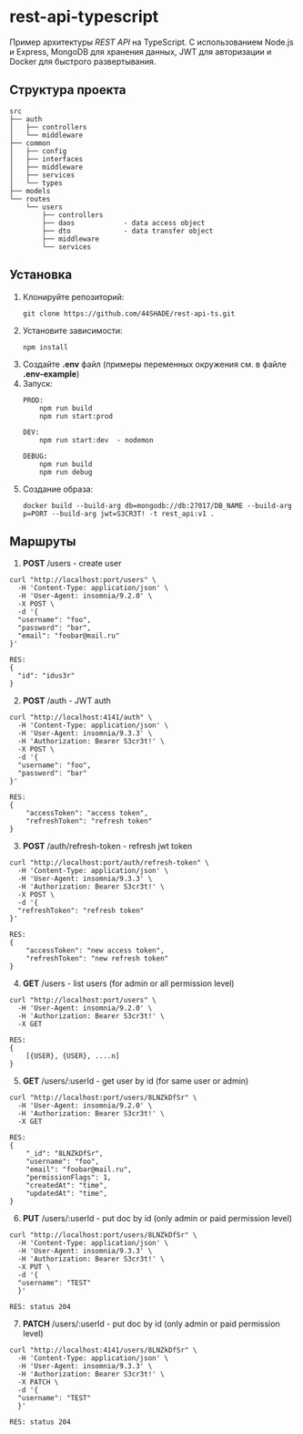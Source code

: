 # rest-api-typescript
Пример архитектуры *REST API* на TypeScript. С использованием Node.js и Express, MongoDB для хранения данных, JWT для авторизации и Docker для быстрого развертывания. 
## Структура проекта
```
src
├── auth
│   ├── controllers
│   └── middleware
├── common
│   ├── config
│   ├── interfaces
│   ├── middleware
│   ├── services
│   └── types
├── models                  
└── routes
    └── users
        ├── controllers
        ├── daos            - data access object
        ├── dto             - data transfer object
        ├── middleware
        └── services
```
## Установка
1. Клонируйте репозиторий:
    ```
    git clone https://github.com/44SHADE/rest-api-ts.git
    ```
2. Установите зависимости:
    ```
    npm install
    ```
3. Создайте **.env** файл (примеры переменных окружения см. в файле **.env-example**)
4. Запуск:
    ```
    PROD:
        npm run build
        npm run start:prod

    DEV:
        npm run start:dev  - nodemon

    DEBUG:
        npm run build
        npm run debug
    ```
5. Создание образа:
    ```
    docker build --build-arg db=mongodb://db:27017/DB_NAME --build-arg p=PORT --build-arg jwt=S3CR3T! -t rest_api:v1 .
    ```
## Маршруты
1. **POST** /users - create user
```
curl "http://localhost:port/users" \
  -H 'Content-Type: application/json' \
  -H 'User-Agent: insomnia/9.2.0' \
  -X POST \
  -d '{
  "username": "foo",
  "password": "bar",
  "email": "foobar@mail.ru"
}' 
```
```
RES: 
{
  "id": "idus3r"
}
```

2. **POST** /auth - JWT auth
```
curl "http://localhost:4141/auth" \
  -H 'Content-Type: application/json' \
  -H 'User-Agent: insomnia/9.3.3' \
  -H 'Authorization: Bearer S3cr3t!' \
  -X POST \
  -d '{
  "username": "foo",
  "password": "bar"
}' 
```
```
RES:
{
	"accessToken": "access token",
	"refreshToken": "refresh token"
}
```

3. **POST** /auth/refresh-token - refresh jwt token
```
curl "http://localhost:port/auth/refresh-token" \
  -H 'Content-Type: application/json' \
  -H 'User-Agent: insomnia/9.3.3' \
  -H 'Authorization: Bearer S3cr3t!' \
  -X POST \
  -d '{
  "refreshToken": "refresh token"
}' 
```
```
RES:
{
	"accessToken": "new access token",
	"refreshToken": "new refresh token"
}
```
4. **GET** /users - list users (for admin or all permission level)
```
curl "http://localhost:port/users" \
  -H 'User-Agent: insomnia/9.2.0' \
  -H 'Authorization: Bearer S3cr3t!' \
  -X GET 
```
```
RES: 
{
    [{USER}, {USER}, ....n]
}
```
5. **GET** /users/:userId - get user by id (for same user or admin)
```
curl "http://localhost:port/users/8LNZkDfSr" \
  -H 'User-Agent: insomnia/9.2.0' \
  -H 'Authorization: Bearer S3cr3t!' \
  -X GET
```
```
RES:
{
	"_id": "8LNZkDfSr",
	"username": "foo",
	"email": "foobar@mail.ru",
	"permissionFlags": 1,
	"createdAt": "time",
	"updatedAt": "time",
}
```
6. **PUT** /users/:userId - put doc by id (only admin or paid permission level)
```
curl "http://localhost:port/users/8LNZkDfSr" \
  -H 'Content-Type: application/json' \
  -H 'User-Agent: insomnia/9.3.3' \
  -H 'Authorization: Bearer S3cr3t!' \
  -X PUT \
  -d '{
  "username": "TEST"
  }' 
```
```
RES: status 204
```
7. **PATCH** /users/:userId - put doc by id (only admin or paid permission level)
```
curl "http://localhost:4141/users/8LNZkDfSr" \
  -H 'Content-Type: application/json' \
  -H 'User-Agent: insomnia/9.3.3' \
  -H 'Authorization: Bearer S3cr3t!' \
  -X PATCH \
  -d '{
  "username": "TEST"
  }' 
```
```
RES: status 204
```